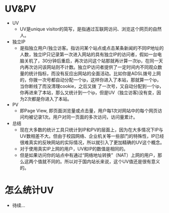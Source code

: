 # UV&PV
* UV
    - UV是unique visitor的简写，是指通过互联网访问、浏览这个网页的自然人。
* 独立IP
    - 是指独立用户/独立访客。指访问某个站点或点击某条新闻的不同IP地址的人数，独立IP只记录第一次进入网站的具有独立IP的访问者，假如一台电脑关机了，30分钟后重启，再次访问这个站那就再计算一次ip，在同一天内再次访问该网站则不计数。独立IP访问者提供了一定时间内不同观众数量的统计指标，而没有反应出网站的全面活动。比如你是ADSL拨号上网的，你拨一次号都自动分配一个ip，这样你进入了本站，那就算一个ip，当你断线了而没清理cookie，之后又拨 了一次号，又自动分配到一个ip，你再进来了本站，那么又统计到一个ip，但是UV（独立访客)没有变，因为2次都是你进入了本站。
* PV
    - 即Page View, 即页面浏览量或点击量，用户每1次对网站中的每个网页访问均被记录1次。用户对同一页面的多次访问，访问量累计。
* 总结
    -   现在大多数的统计工具只统计到IP和PV的层面上，因为在大多情况下IP与UV数相差不大。但由于校园网络、企业机关等一些部门的特殊性，IP已经很难真实的反映网站的实际情况，所以就引入了更加精确的UV这个概念。
    -   对于使用真实IP上网的用户，UV和IP的数值是相同的。
    -   但是如果访问你的站点中有通过“网络地址转换”（NAT）上网的用户，那么这两个值就不同的。所以对于国内站长来说，这个UV值还是很有意义的。

# 怎么统计UV
* 待续...
